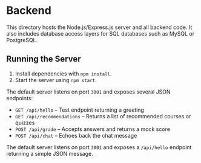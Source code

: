 # Backend

This directory hosts the Node.js/Express.js server and all backend code. It also includes database access layers for SQL databases such as MySQL or PostgreSQL.

## Running the Server

1. Install dependencies with `npm install`.
2. Start the server using `npm start`.

The default server listens on port `3001` and exposes several JSON endpoints:

- `GET /api/hello` – Test endpoint returning a greeting
- `GET /api/recommendations` – Returns a list of recommended courses or quizzes
- `POST /api/grade` – Accepts answers and returns a mock score
- `POST /api/chat` – Echoes back the chat message

The default server listens on port `3001` and exposes a `/api/hello` endpoint returning a simple JSON message.

